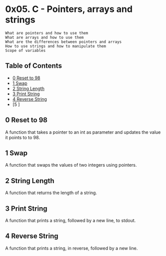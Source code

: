 # 0x05. C - Pointers, arrays and strings
    What are pointers and how to use them
    What are arrays and how to use them
    What are the differences between pointers and arrays
    How to use strings and how to manipulate them
    Scope of variables

## Table of Contents
- [0 Reset to 98](#rt98)
- [1 Swap](#swap)
- [2 String Length](##len)
- [3 Print String](##printstr)
- [4 Reverse String](##revstr)
- [5 ]

## 0 Reset to 98
A function that takes a pointer to an int as parameter and updates the value it points to to 98.

## 1 Swap
A function that swaps the values of two integers using pointers.

## 2 String Length
A function that returns the length of a string.

## 3 Print String
A function that prints a string, followed by a new line, to stdout.

## 4 Reverse String
A function that prints a string, in reverse, followed by a new line.
